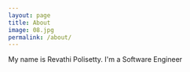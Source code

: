 ```yaml
---
layout: page
title: About
image: 08.jpg
permalink: /about/
---
```


My name is Revathi Polisetty. I'm a Software Engineer
